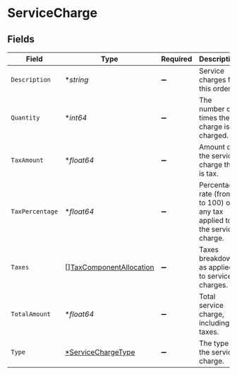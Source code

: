 # ServiceCharge


## Fields

| Field                                                                     | Type                                                                      | Required                                                                  | Description                                                               | Example                                                                   |
| ------------------------------------------------------------------------- | ------------------------------------------------------------------------- | ------------------------------------------------------------------------- | ------------------------------------------------------------------------- | ------------------------------------------------------------------------- |
| `Description`                                                             | **string*                                                                 | :heavy_minus_sign:                                                        | Service charges for this order.                                           | A service charge                                                          |
| `Quantity`                                                                | **int64*                                                                  | :heavy_minus_sign:                                                        | The number of times the charge is charged.                                | 1                                                                         |
| `TaxAmount`                                                               | **float64*                                                                | :heavy_minus_sign:                                                        | Amount of the service charge that is tax.                                 | 0                                                                         |
| `TaxPercentage`                                                           | **float64*                                                                | :heavy_minus_sign:                                                        | Percentage rate (from 0 to 100) of any tax applied to the service charge. | 0                                                                         |
| `Taxes`                                                                   | [][TaxComponentAllocation](../../models/shared/taxcomponentallocation.md) | :heavy_minus_sign:                                                        | Taxes breakdown as applied to service charges.                            |                                                                           |
| `TotalAmount`                                                             | **float64*                                                                | :heavy_minus_sign:                                                        | Total service charge, including taxes.                                    | 0                                                                         |
| `Type`                                                                    | [*ServiceChargeType](../../models/shared/servicechargetype.md)            | :heavy_minus_sign:                                                        | The type of the service charge.                                           | Overpayment                                                               |
